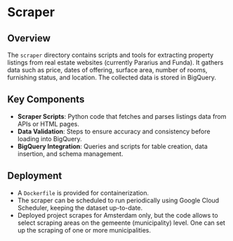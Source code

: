 # Scraper

## Overview
The `scraper` directory contains scripts and tools for extracting property listings from real estate websites (currently Pararius and Funda). It gathers data such as price, dates of offering, surface area, number of rooms, furnishing status, and location. The collected data is stored in BigQuery.

## Key Components
- **Scraper Scripts**: Python code that fetches and parses listings data from APIs or HTML pages.
- **Data Validation**: Steps to ensure accuracy and consistency before loading into BigQuery.
- **BigQuery Integration**: Queries and scripts for table creation, data insertion, and schema management.

## Deployment
- A `Dockerfile` is provided for containerization.
- The scraper can be scheduled to run periodically using Google Cloud Scheduler, keeping the dataset up-to-date.
- Deployed project scrapes for Amsterdam only, but the code allows to select scraping areas on the gemeente (municipality) level. One can set up the scraping of one or more municipalities.
